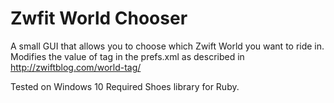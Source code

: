 # Zwfit World Chooser
A small GUI that allows you to choose which Zwift World you want to ride in.
Modifies the value of <world> tag in the prefs.xml as described in http://zwiftblog.com/world-tag/

Tested on Windows 10
Required Shoes library for Ruby.
